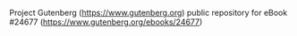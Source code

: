 Project Gutenberg (https://www.gutenberg.org) public repository for eBook #24677 (https://www.gutenberg.org/ebooks/24677)
